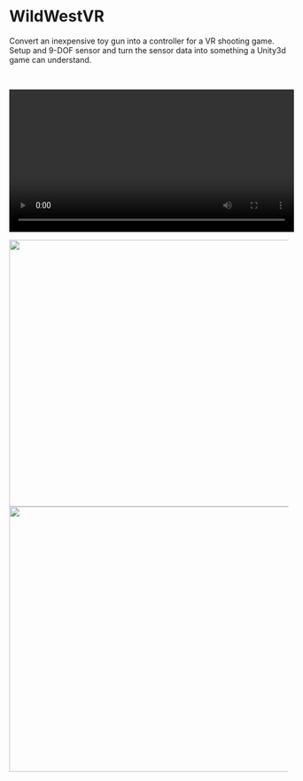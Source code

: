 # WildWestVR
Convert an inexpensive toy gun into a controller for a VR shooting game.   Setup and 9-DOF sensor and turn the sensor data into something a Unity3d game can understand.


<p>&nbsp;</p>
<p><video controls="controls" width="514" height="257">
<source src="http://www.eddiecarbin.com/wp/wp-content/uploads/2017/04/gun_test_3.mp4" type="video/mp4" /></video></p>
<p><img src="http://www.eddiecarbin.com/wp/wp-content/uploads/2017/03/electronics_layout_bb.jpg" alt="" width="539" height="481" /><img src="http://www.eddiecarbin.com/wp/wp-content/uploads/2017/03/81QbN0jZZL._SL1500_.jpg" alt="" width="831" height="478" /></p>

